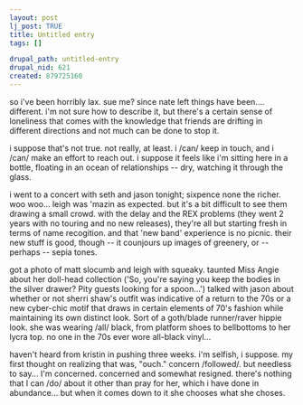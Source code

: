 ```yaml
--- 
layout: post
lj_post: TRUE
title: Untitled entry
tags: []

drupal_path: untitled-entry
drupal_nid: 621
created: 879725160
---
```

so i've been horribly lax. sue me? since nate left things have been.... different. i'm not sure how to describe it, but there's a certain sense of loneliness that comes with the knowledge that friends are drifting in different directions and not much can be done to stop it.

i suppose that's not true. not really, at least. i /can/ keep in touch, and i /can/ make an effort to reach out. i suppose it feels like i'm sitting here in a bottle, floating in an ocean of relationships -- dry, watching it through the glass.

i went to a concert with seth and jason tonight; sixpence none the richer. woo woo... leigh was 'mazin as expected. but it's a bit difficult to see them drawing a small crowd. with the delay and the REX problems (they went 2 years with no touring and no new releases), they're all but starting fresh in terms of name recogition. and that 'new band' experience is no picnic. their new stuff is good, though -- it counjours up images of greenery, or -- perhaps -- sepia tones.

got a photo of matt slocumb and leigh with squeaky. taunted Miss Angie about her doll-head collection ('So, you're saying you keep the bodies in the silver drawer? Pity guests looking for a spoon...') talked with jason about whether or not sherri shaw's outfit was indicative of a return to the 70s or a new cyber-chic motif that draws in certain elements of 70's fashion while maintaining its own distinct look. Sort of a goth/blade runner/raver hippie look. she was wearing /all/ black, from platform shoes to bellbottoms to her lycra top. no one in the 70s ever wore all-black vinyl...

haven't heard from kristin in pushing three weeks. i'm selfish, i suppose. my first thought on realizing that was, "ouch." concern /followed/. but needless to say... I'm concerned. concerned and somewhat resigned. there's nothing that I can /do/ about it other than pray for her, which i have done in abundance... but when it comes down to it she chooses what she choses.
